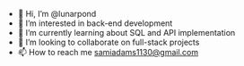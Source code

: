 - 👋 Hi, I’m @lunarpond
- 👀 I’m interested in back-end development 
- 🌱 I’m currently learning about SQL and API implementation
- 💞️ I’m looking to collaborate on full-stack projects
- 📫 How to reach me samiadams1130@gmail.com

<!---
lunarpond/lunarpond is a ✨ special ✨ repository because its `README.md` (this file) appears on your GitHub profile.
You can click the Preview link to take a look at your changes.
--->
